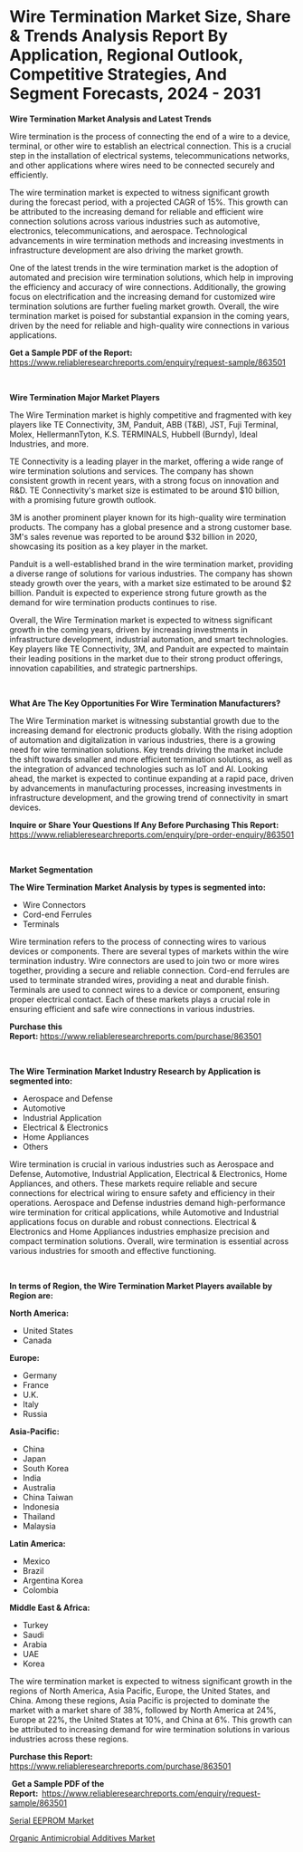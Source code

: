 <p><h1>Wire Termination Market Size, Share & Trends Analysis Report By Application, Regional Outlook, Competitive Strategies, And Segment Forecasts, 2024 - 2031</h1></p><p><strong>Wire Termination Market Analysis and Latest Trends</strong></p>
<p><p>Wire termination is the process of connecting the end of a wire to a device, terminal, or other wire to establish an electrical connection. This is a crucial step in the installation of electrical systems, telecommunications networks, and other applications where wires need to be connected securely and efficiently.</p><p>The wire termination market is expected to witness significant growth during the forecast period, with a projected CAGR of 15%. This growth can be attributed to the increasing demand for reliable and efficient wire connection solutions across various industries such as automotive, electronics, telecommunications, and aerospace. Technological advancements in wire termination methods and increasing investments in infrastructure development are also driving the market growth.</p><p>One of the latest trends in the wire termination market is the adoption of automated and precision wire termination solutions, which help in improving the efficiency and accuracy of wire connections. Additionally, the growing focus on electrification and the increasing demand for customized wire termination solutions are further fueling market growth. Overall, the wire termination market is poised for substantial expansion in the coming years, driven by the need for reliable and high-quality wire connections in various applications.</p></p>
<p><strong>Get a Sample PDF of the Report:&nbsp;</strong> <a href="https://www.reliableresearchreports.com/enquiry/request-sample/863501">https://www.reliableresearchreports.com/enquiry/request-sample/863501</a></p>
<p>&nbsp;</p>
<p><strong>Wire Termination Major Market Players</strong></p>
<p><p>The Wire Termination market is highly competitive and fragmented with key players like TE Connectivity, 3M, Panduit, ABB (T&B), JST, Fuji Terminal, Molex, HellermannTyton, K.S. TERMINALS, Hubbell (Burndy), Ideal Industries, and more. </p><p>TE Connectivity is a leading player in the market, offering a wide range of wire termination solutions and services. The company has shown consistent growth in recent years, with a strong focus on innovation and R&D. TE Connectivity's market size is estimated to be around $10 billion, with a promising future growth outlook.</p><p>3M is another prominent player known for its high-quality wire termination products. The company has a global presence and a strong customer base. 3M's sales revenue was reported to be around $32 billion in 2020, showcasing its position as a key player in the market.</p><p>Panduit is a well-established brand in the wire termination market, providing a diverse range of solutions for various industries. The company has shown steady growth over the years, with a market size estimated to be around $2 billion. Panduit is expected to experience strong future growth as the demand for wire termination products continues to rise.</p><p>Overall, the Wire Termination market is expected to witness significant growth in the coming years, driven by increasing investments in infrastructure development, industrial automation, and smart technologies. Key players like TE Connectivity, 3M, and Panduit are expected to maintain their leading positions in the market due to their strong product offerings, innovation capabilities, and strategic partnerships.</p></p>
<p>&nbsp;</p>
<p><strong>What Are The Key Opportunities For Wire Termination Manufacturers?</strong></p>
<p><p>The Wire Termination market is witnessing substantial growth due to the increasing demand for electronic products globally. With the rising adoption of automation and digitalization in various industries, there is a growing need for wire termination solutions. Key trends driving the market include the shift towards smaller and more efficient termination solutions, as well as the integration of advanced technologies such as IoT and AI. Looking ahead, the market is expected to continue expanding at a rapid pace, driven by advancements in manufacturing processes, increasing investments in infrastructure development, and the growing trend of connectivity in smart devices.</p></p>
<p><strong>Inquire or Share Your Questions If Any Before Purchasing This Report:</strong> <a href="https://www.reliableresearchreports.com/enquiry/pre-order-enquiry/863501">https://www.reliableresearchreports.com/enquiry/pre-order-enquiry/863501</a></p>
<p>&nbsp;</p>
<p><strong>Market Segmentation</strong></p>
<p><strong>The Wire Termination Market Analysis by types is segmented into:</strong></p>
<p><ul><li>Wire Connectors</li><li>Cord-end Ferrules</li><li>Terminals</li></ul></p>
<p><p>Wire termination refers to the process of connecting wires to various devices or components. There are several types of markets within the wire termination industry. Wire connectors are used to join two or more wires together, providing a secure and reliable connection. Cord-end ferrules are used to terminate stranded wires, providing a neat and durable finish. Terminals are used to connect wires to a device or component, ensuring proper electrical contact. Each of these markets plays a crucial role in ensuring efficient and safe wire connections in various industries.</p></p>
<p><strong>Purchase this Report:&nbsp;</strong><a href="https://www.reliableresearchreports.com/purchase/863501">https://www.reliableresearchreports.com/purchase/863501</a></p>
<p>&nbsp;</p>
<p><strong>The Wire Termination Market Industry Research by Application is segmented into:</strong></p>
<p><ul><li>Aerospace and Defense</li><li>Automotive</li><li>Industrial Application</li><li>Electrical & Electronics</li><li>Home Appliances</li><li>Others</li></ul></p>
<p><p>Wire termination is crucial in various industries such as Aerospace and Defense, Automotive, Industrial Application, Electrical & Electronics, Home Appliances, and others. These markets require reliable and secure connections for electrical wiring to ensure safety and efficiency in their operations. Aerospace and Defense industries demand high-performance wire termination for critical applications, while Automotive and Industrial applications focus on durable and robust connections. Electrical & Electronics and Home Appliances industries emphasize precision and compact termination solutions. Overall, wire termination is essential across various industries for smooth and effective functioning.</p></p>
<p>&nbsp;</p>
<p><strong>In terms of Region, the Wire Termination Market Players available by Region are:</strong></p>
<p>
    <p> <strong> North America: </strong>
        <ul>
            <li>United States</li>
            <li>Canada</li>
        </ul>
        </p> 
    <p> <strong> Europe: </strong>
        <ul>
            <li>Germany</li>
            <li>France</li>
            <li>U.K.</li>
            <li>Italy</li>
            <li>Russia</li>
        </ul>
        </p> 
    <p> <strong> Asia-Pacific: </strong>
        <ul>
            <li>China</li>
            <li>Japan</li>
            <li>South Korea</li>
            <li>India</li>
            <li>Australia</li>
            <li>China Taiwan</li>
            <li>Indonesia</li>
            <li>Thailand</li>
            <li>Malaysia</li>
        </ul>
        </p> 
    <p> <strong> Latin America: </strong>
        <ul>
            <li>Mexico</li>
            <li>Brazil</li>
            <li>Argentina Korea</li>
            <li>Colombia</li>
        </ul>
        </p> 
    <p> <strong> Middle East & Africa: </strong>
        <ul>
            <li>Turkey</li>
            <li>Saudi</li>
            <li>Arabia</li>
            <li>UAE</li>
            <li>Korea</li>
        </ul>
    </p>
    </p>
<p><p>The wire termination market is expected to witness significant growth in the regions of North America, Asia Pacific, Europe, the United States, and China. Among these regions, Asia Pacific is projected to dominate the market with a market share of 38%, followed by North America at 24%, Europe at 22%, the United States at 10%, and China at 6%. This growth can be attributed to increasing demand for wire termination solutions in various industries across these regions.</p></p>
<p><strong>Purchase this Report: </strong><a href="https://www.reliableresearchreports.com/purchase/863501">https://www.reliableresearchreports.com/purchase/863501</a></p>
<p>&nbsp;<strong>Get a Sample PDF of the Report:&nbsp;&nbsp;</strong><a href="https://www.reliableresearchreports.com/enquiry/request-sample/863501">https://www.reliableresearchreports.com/enquiry/request-sample/863501</a></p>
<p><strong></strong></p>
<p><p><a href="https://github.com/seekum/Market-Research-Report-List-2/blob/main/serial-eeprom-market.md">Serial EEPROM Market</a></p><p><a href="https://noble-drawer-34c.notion.site/Organic-Antimicrobial-Additives-Market-Size-Focuses-on-Market-Dynamics-In-Depth-Analysis-and-Future-6805f800c3db4f34a78e221ae7f6eb3b">Organic Antimicrobial Additives Market</a></p></p>